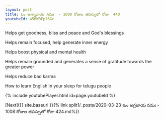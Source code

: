 ```yaml
---
layout: post
title: ఓం అన్నాడాయ నమః  - 1008 రోజుల తపస్సులో రోజు  440
youtubeId: 45BW8Fpl6Gc
---
```

 
 
Helps get goodness, bliss and peace and God's blessings
 
Helps remain focused, help generate inner energy 
 
Helps boost physical and mental health 
 
Helps remain grounded and generates a sense of gratitude towards the greater power 
 
Helps reduce bad karma
 
How to learn English in your sleep for telugu people
 
 
 
 


{% include youtubePlayer.html id=page.youtubeId %}
 
[Next]({{ site.baseurl }}{% link split1/_posts/2020-03-23-ఓం అగ్రజాయ నమః  - 1008 రోజుల తపస్సులో రోజు  424.md%})
 
